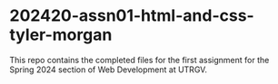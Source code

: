 # 202420-assn01-html-and-css-tyler-morgan
This repo contains the completed files for the first assignment for the Spring 2024 section of Web Development at UTRGV.
